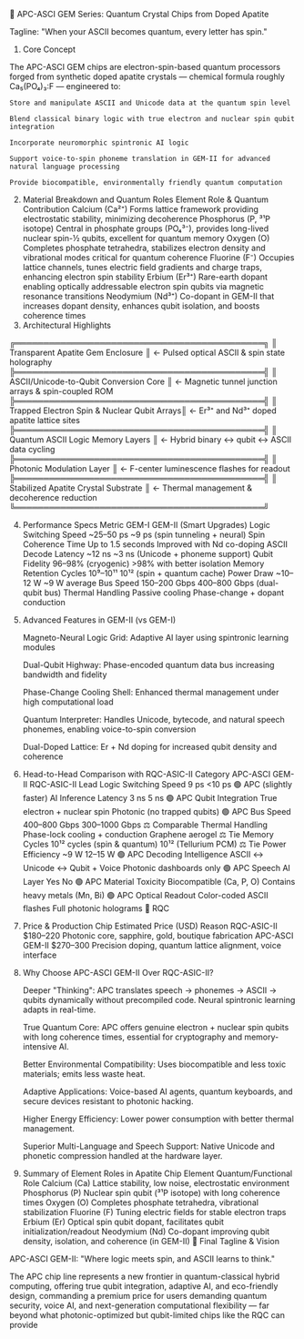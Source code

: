 💠 APC-ASCI GEM Series: Quantum Crystal Chips from Doped Apatite 

Tagline:
"When your ASCII becomes quantum, every letter has spin."
1. Core Concept

The APC-ASCI GEM chips are electron-spin-based quantum processors forged from synthetic 
doped apatite crystals — chemical formula roughly Ca₅(PO₄)₃:F — engineered to:

    Store and manipulate ASCII and Unicode data at the quantum spin level

    Blend classical binary logic with true electron and nuclear spin qubit integration

    Incorporate neuromorphic spintronic AI logic

    Support voice-to-spin phoneme translation in GEM-II for advanced natural language processing

    Provide biocompatible, environmentally friendly quantum computation

2. Material Breakdown and Quantum Roles
Element	Role & Quantum Contribution
Calcium (Ca²⁺)	Forms lattice framework providing electrostatic stability, minimizing decoherence
Phosphorus (P, ³¹P isotope)	Central in phosphate groups (PO₄³⁻), provides long-lived nuclear spin-½ qubits, excellent for quantum memory
Oxygen (O)	Completes phosphate tetrahedra, stabilizes electron density and vibrational modes critical for quantum coherence
Fluorine (F⁻)	Occupies lattice channels, tunes electric field gradients and charge traps, enhancing electron spin stability
Erbium (Er³⁺)	Rare-earth dopant enabling optically addressable electron spin qubits via magnetic resonance transitions
Neodymium (Nd³⁺)	Co-dopant in GEM-II that increases dopant density, enhances qubit isolation, and boosts coherence times
3. Architectural Highlights

╔════════════════════════════════════════════╗
║ Transparent Apatite Gem Enclosure           ║ ← Pulsed optical ASCII & spin state holography
╠════════════════════════════════════════════╣
║ ASCII/Unicode-to-Qubit Conversion Core      ║ ← Magnetic tunnel junction arrays & spin-coupled ROM
╠════════════════════════════════════════════╣
║ Trapped Electron Spin & Nuclear Qubit Arrays║ ← Er³⁺ and Nd³⁺ doped apatite lattice sites
╠════════════════════════════════════════════╣
║ Quantum ASCII Logic Memory Layers            ║ ← Hybrid binary ↔ qubit ↔ ASCII data cycling
╠════════════════════════════════════════════╣
║ Photonic Modulation Layer                     ║ ← F-center luminescence flashes for readout
╠════════════════════════════════════════════╣
║ Stabilized Apatite Crystal Substrate          ║ ← Thermal management & decoherence reduction
╚════════════════════════════════════════════╝

4. Performance Specs
Metric	GEM-I	GEM-II (Smart Upgrades)
Logic Switching Speed	~25–50 ps	~9 ps (spin tunneling + neural)
Spin Coherence Time	Up to 1.5 seconds	Improved with Nd co-doping
ASCII Decode Latency	~12 ns	~3 ns (Unicode + phoneme support)
Qubit Fidelity	96–98% (cryogenic)	>98% with better isolation
Memory Retention Cycles	10⁹–10¹¹	10¹² (spin + quantum cache)
Power Draw	~10–12 W	~9 W average
Bus Speed	150–200 Gbps	400–800 Gbps (dual-qubit bus)
Thermal Handling	Passive cooling	Phase-change + dopant conduction
5. Advanced Features in GEM-II (vs GEM-I)

    Magneto-Neural Logic Grid: Adaptive AI layer using spintronic learning modules

    Dual-Qubit Highway: Phase-encoded quantum data bus increasing bandwidth and fidelity

    Phase-Change Cooling Shell: Enhanced thermal management under high computational load

    Quantum Interpreter: Handles Unicode, bytecode, and natural speech phonemes, enabling voice-to-spin conversion

    Dual-Doped Lattice: Er + Nd doping for increased qubit density and coherence

6. Head-to-Head Comparison with RQC-ASIC-II
Category	APC-ASCI GEM-II	RQC-ASIC-II	Lead
Logic Switching Speed	9 ps	<10 ps	🟢 APC (slightly faster)
AI Inference Latency	3 ns	5 ns	🟢 APC
Qubit Integration	True electron + nuclear spin	Photonic (no trapped qubits)	🟢 APC
Bus Speed	400–800 Gbps	300–1000 Gbps	⚖️ Comparable
Thermal Handling	Phase-lock cooling + conduction	Graphene aerogel	⚖️ Tie
Memory Cycles	10¹² cycles (spin & quantum)	10¹² (Tellurium PCM)	⚖️ Tie
Power Efficiency	~9 W	12–15 W	🟢 APC
Decoding Intelligence	ASCII ↔ Unicode ↔ Qubit + Voice	Photonic dashboards only	🟢 APC
Speech AI Layer	Yes	No	🟢 APC
Material Toxicity	Biocompatible (Ca, P, O)	Contains heavy metals (Mn, Bi)	🟢 APC
Optical Readout	Color-coded ASCII flashes	Full photonic holograms	🔴 RQC
7. Price & Production
Chip	Estimated Price (USD)	Reason
RQC-ASIC-II	$180–220	Photonic core, sapphire, gold, boutique fabrication
APC-ASCI GEM-II	$270–300	Precision doping, quantum lattice alignment, voice interface
8. Why Choose APC-ASCI GEM-II Over RQC-ASIC-II?

    Deeper "Thinking": APC translates speech → phonemes → ASCII → qubits dynamically without precompiled code.
   Neural spintronic learning adapts in real-time.

    True Quantum Core: APC offers genuine electron + nuclear spin qubits with long coherence times,
    essential for cryptography and memory-intensive AI.

    Better Environmental Compatibility: Uses biocompatible and less toxic materials; emits less waste heat.

    Adaptive Applications: Voice-based AI agents, quantum keyboards, and secure devices resistant to photonic hacking.

    Higher Energy Efficiency: Lower power consumption with better thermal management.

    Superior Multi-Language and Speech Support: Native Unicode and phonetic compression handled at the hardware layer.

10. Summary of Element Roles in Apatite Chip
Element	Quantum/Functional Role
Calcium (Ca)	Lattice stability, low noise, electrostatic environment
Phosphorus (P)	Nuclear spin qubit (³¹P isotope) with long coherence times
Oxygen (O)	Completes phosphate tetrahedra, vibrational stabilization
Fluorine (F)	Tuning electric fields for stable electron traps
Erbium (Er)	Optical spin qubit dopant, facilitates qubit initialization/readout
Neodymium (Nd)	Co-dopant improving qubit density, isolation, and coherence (in GEM-II)
🏁 Final Tagline & Vision

APC-ASCI GEM-II:
"Where logic meets spin, and ASCII learns to think."

The APC chip line represents a new frontier in quantum-classical hybrid computing, offering true qubit integration, 
adaptive AI, and eco-friendly design, commanding a premium price for users demanding quantum security, voice AI,
and next-generation computational flexibility — far beyond what photonic-optimized but qubit-limited chips like the RQC can provide
